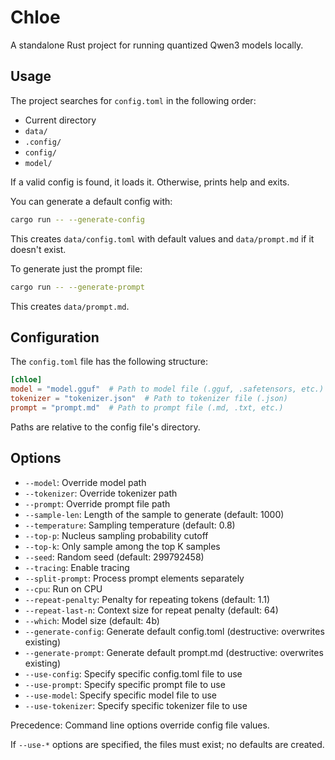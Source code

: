 # Chloe

A standalone Rust project for running quantized Qwen3 models locally.

## Usage

The project searches for `config.toml` in the following order:
- Current directory
- `data/`
- `.config/`
- `config/`
- `model/`

If a valid config is found, it loads it. Otherwise, prints help and exits.

You can generate a default config with:

```bash
cargo run -- --generate-config
```

This creates `data/config.toml` with default values and `data/prompt.md` if it doesn't exist.

To generate just the prompt file:

```bash
cargo run -- --generate-prompt
```

This creates `data/prompt.md`.

## Configuration

The `config.toml` file has the following structure:

```toml
[chloe]
model = "model.gguf"  # Path to model file (.gguf, .safetensors, etc.)
tokenizer = "tokenizer.json"  # Path to tokenizer file (.json)
prompt = "prompt.md"  # Path to prompt file (.md, .txt, etc.)
```

Paths are relative to the config file's directory.

## Options

- `--model`: Override model path
- `--tokenizer`: Override tokenizer path
- `--prompt`: Override prompt file path
- `--sample-len`: Length of the sample to generate (default: 1000)
- `--temperature`: Sampling temperature (default: 0.8)
- `--top-p`: Nucleus sampling probability cutoff
- `--top-k`: Only sample among the top K samples
- `--seed`: Random seed (default: 299792458)
- `--tracing`: Enable tracing
- `--split-prompt`: Process prompt elements separately
- `--cpu`: Run on CPU
- `--repeat-penalty`: Penalty for repeating tokens (default: 1.1)
- `--repeat-last-n`: Context size for repeat penalty (default: 64)
- `--which`: Model size (default: 4b)
- `--generate-config`: Generate default config.toml (destructive: overwrites existing)
- `--generate-prompt`: Generate default prompt.md (destructive: overwrites existing)
- `--use-config`: Specify specific config.toml file to use
- `--use-prompt`: Specify specific prompt file to use
- `--use-model`: Specify specific model file to use
- `--use-tokenizer`: Specify specific tokenizer file to use

Precedence: Command line options override config file values.

If `--use-*` options are specified, the files must exist; no defaults are created.